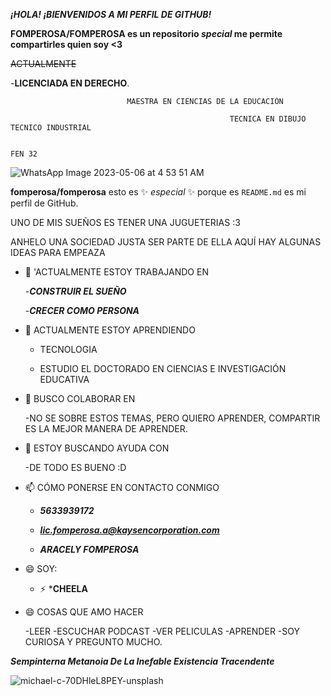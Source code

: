 ***¡HOLA! ¡BIENVENIDOS A MI PERFIL DE GITHUB!***



   **FOMPEROSA/FOMPEROSA es un repositorio  _special_  me permite compartirles quien soy <3**

  ~~ACTUALMENTE~~

  -**LICENCIADA EN DERECHO**.
  
                              MAESTRA EN CIENCIAS DE LA EDUCACIÓN
			      
					                                 TECNICA EN DIBUJO TECNICO INDUSTRIAL
									 
										                                      FEN 32
														      
														      
														      

![WhatsApp Image 2023-05-06 at 4 53 51 AM](https://github.com/fomperosa/fomperosa/assets/128795376/c4fa1890-c2ff-40fb-b519-f395effe4ef6)


**fomperosa/fomperosa** esto es ✨ _especial_ ✨ porque es `README.md` es mi perfil de GitHub.

UNO DE MIS SUEÑOS ES TENER UNA JUGUETERIAS :3

ANHELO UNA SOCIEDAD JUSTA SER PARTE DE ELLA 
AQUÍ HAY ALGUNAS IDEAS PARA EMPEAZA



- 🔭 'ACTUALMENTE ESTOY TRABAJANDO EN 

     -***CONSTRUIR EL SUEÑO***

     -***CRECER COMO PERSONA***
     
    

     

     

- 🌱 ACTUALMENTE ESTOY APRENDIENDO 

     - TECNOLOGIA 

     - ESTUDIO EL DOCTORADO EN CIENCIAS E INVESTIGACIÓN EDUCATIVA

 

- 👯 BUSCO COLABORAR EN 

     -NO  SE  SOBRE ESTOS TEMAS, PERO QUIERO APRENDER, COMPARTIR ES LA MEJOR MANERA DE APRENDER.

- 🤔 ESTOY BUSCANDO AYUDA CON 

    -DE TODO ES BUENO :D

    

- 📫 CÓMO PONERSE EN CONTACTO CONMIGO

     - ***5633939172***

     - ***lic.fomperosa.a@kaysencorporation.com***

     - ***ARACELY FOMPEROSA***

    

- 😄 SOY:

    - ⚡ ***CHEELA**



- 😄 COSAS QUE AMO HACER 
   
   -LEER
    -ESCUCHAR PODCAST
    -VER PELICULAS
    -APRENDER
    -SOY CURIOSA Y PREGUNTO MUCHO.
    

***Sempinterna Metanoia De La Inefable Existencia Tracendente***


![michael-c-70DHleL8PEY-unsplash](https://github.com/fomperosa/fomperosa/assets/128795376/203292b6-6546-4eb5-8a12-c214afd42c72)


